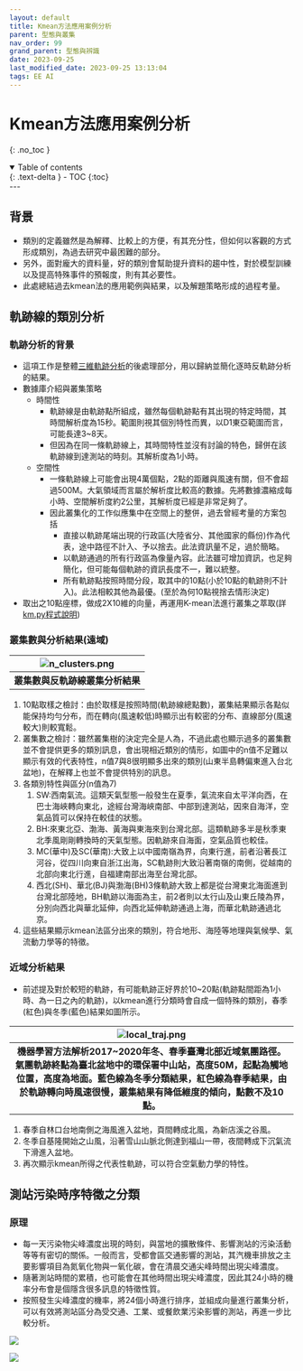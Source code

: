 ```yaml
---
layout: default
title: Kmean方法應用案例分析
parent: 型態與叢集
nav_order: 99
grand_parent: 型態與辨識
date: 2023-09-25
last_modified_date: 2023-09-25 13:13:04
tags: EE AI
---
```


# Kmean方法應用案例分析

{: .no_toc }

<details open markdown="block">
  <summary>
    Table of contents
  </summary>
  {: .text-delta }
- TOC
{:toc}
</details>
---

## 背景

- 類別的定義雖然是為解釋、比較上的方便，有其充分性，但如何以客觀的方式形成類別，為過去研究中最困難的部分。
- 另外，面對龐大的資料量，好的類別會幫助提升資料的趨中性，對於模型訓練以及提高特殊事件的預報度，則有其必要性。
- 此處總結過去kmean法的應用範例與結果，以及解題策略形成的過程考量。

## 軌跡線的類別分析

### 軌跡分析的背景

- 這項工作是整體[三維軌跡分析](https://sinotec2.github.io/Focus-on-Air-Quality/TrajModels/btraj_WRFnests/traj3Dnew/)的後處理部分，用以歸納並簡化逐時反軌跡分析的結果。
- 數據庫介紹與叢集策略
  - 時間性
    - 軌跡線是由軌跡點所組成，雖然每個軌跡點有其出現的特定時間，其時間解析度為15秒。範圍則視其個別特性而異，以D1東亞範圍而言，可能長達3~8天。
    - 但因為在同一條軌跡線上，其時間特性並沒有討論的特色，歸併在該軌跡線到達測站的時刻。其解析度為1小時。
  - 空間性
    - 一條軌跡線上可能會出現4萬個點，2點的距離與風速有關，但不會超過500M。大氣領域而言屬於解析度比較高的數據。先將數據濃縮成每小時、空間解析度約2公里，其解析度已經是非常足夠了。
    - 因此叢集化的工作似應集中在空間上的整併，過去曾經考量的方案包括
      - 直接以軌跡尾端出現的行政區(大陸省分、其他國家的縣份)作為代表，途中路徑不計入、予以捨去。此法資訊量不足，過於簡略。
      - 以軌跡通過的所有行政區為像量內容。此法雖可增加資訊，也足夠簡化，但可能每個軌跡的資訊長度不一，難以統整。
      - 所有軌跡點按照時間分段，取其中的10點(小於10點的軌跡則不計入)。此法相較其他為最優。(至於為何10點視捨去情形決定)
- 取出之10點座標，做成2X10維的向量，再運用K-mean法進行叢集之萃取(詳[km.py程式說明](https://sinotec2.github.io/Focus-on-Air-Quality/TrajModels/btraj_WRFnests/km/))

### 叢集數與分析結果(遠域)

| ![n_clusters.png](https://raw.githubusercontent.com/sinotec2/Focus-on-Air-Quality/main/assets/images/n_clusters.png)|
|:-:|
| <b>叢集數與反軌跡線叢集分析結果</b>|

1. 10點取樣之檢討：由於取樣是按照時間(軌跡線總點數)，叢集結果顯示各點似能保持均勻分布，而在轉向(風速較低)時顯示出有較密的分布、直線部分(風速較大)則較寬鬆。
2. 叢集數之檢討：雖然叢集樹的決定完全是人為，不過此處也顯示過多的叢集數並不會提供更多的類別訊息，會出現相近類別的情形，如圖中的n值不足難以顯示有效的代表特性，n值7與8很明顯多出來的類別(山東半島轉偏東進入台北盆地)，在解釋上也並不會提供特別的訊息。
3. 各類別特性與區分(n值為7)
   1. SW:西南氣流。這類天氣型態一般發生在夏季，氣流來自太平洋向西，在巴士海峽轉向東北，途經台灣海峽南部、中部到達測站，因來自海洋，空氣品質可以保持在較佳的狀態。
   2. BH:來東北亞、渤海、黃海與東海來到台灣北部。這類軌跡多半是秋季東北季風剛剛轉換時的天氣型態。因軌跡來自海面，空氣品質也較佳。
   3. MC(華中)及SC(華南):大致上以中國南嶺為界，向東行進，前者沿著長江河谷，從四川向東自浙江出海，SC軌跡則大致沿著南嶺的南側，從越南的北部向東北行進，自福建南部出海至台灣北部。
   4. 西北(SH)、華北(BJ)與渤海(BH)3條軌跡大致上都是從台灣東北海面進到台灣北部陸地，BH軌跡以海面為主，前2者則以太行山及山東丘陵為界，分別向西北與華北延伸，向西北延伸軌跡通過上海，而華北軌跡通過北京。
4. 這些結果顯示kmean法區分出來的類別，符合地形、海陸等地理與氣候學、氣流動力學等的特徵。

### 近域分析結果

- 前述提及對於較短的軌跡，有可能軌跡正好界於10~20點(軌跡點間距為1小時、為一日之內的軌跡)，以kmean進行分類時會自成一個特殊的類別，春季(紅色)與冬季(藍色)結果如圖所示。

| ![local_traj.png](https://raw.githubusercontent.com/sinotec2/Focus-on-Air-Quality/main/assets/images/local_traj.png)|
|:-:|
| <b>機器學習方法解析2017~2020年冬、春季臺灣北部近域氣團路徑。氣團軌跡終點為臺北盆地中的環保署中山站，高度50M，起點為觸地位置，高度為地面。藍色線為冬季分類結果，紅色線為春季結果，由於軌跡轉向時風速很慢，叢集結果有降低維度的傾向，點數不及10點。</b>|

1. 春季自林口台地南側之海風進入盆地，頁間轉成北風，為新店溪之谷風。
2. 冬季自基隆開始之山風，沿著雪山山脈北側達到福山一帶，夜間轉成下沉氣流下滑進入盆地。
3. 再次顯示kmean所得之代表性軌跡，可以符合空氣動力學的特性。

## 測站污染時序特徵之分類

### 原理

- 每一天污染物尖峰濃度出現的時刻，與當地的擴散條件、影響測站的污染活動等等有密切的關係。一般而言，受都會區交通影響的測站，其汽機車排放之主要影響項目為氮氧化物與一氧化碳，會在清晨交通尖峰時間出現尖峰濃度。
- 隨著測站時間的累積，也可能會在其他時間出現尖峰濃度，因此其24小時的機率分布會是個隱含很多訊息的特徵性質。
- 按照發生尖峰濃度的機率，將24個小時進行排序，並組成向量進行叢集分析，可以有效將測站區分為受交通、工業、或餐飲業污染影響的測站，再進一步比較分析。

![](https://github.com/sinotec2/Focus-on-Air-Quality/raw/main/attachments/2023-09-25-15-01-46.png)

![](https://github.com/sinotec2/Focus-on-Air-Quality/raw/main/attachments/2023-09-25-15-02-19.png)